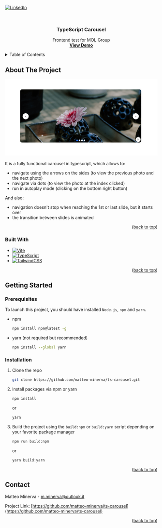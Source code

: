 <a name="readme-top"></a>
[![LinkedIn][linkedin-shield]][linkedin-url]

<!-- PROJECT LOGO -->
<br />
<div align="center">

<h3 align="center">TypeScript Carousel</h3>

  <p align="center">
    Frontend test for MOL Group
    <br />
    <a href="https://github.com/matteo-minerva/ts-carousel"><strong>View Demo</strong></a>
  </p>
</div>

<!-- TABLE OF CONTENTS -->
<details>
  <summary>Table of Contents</summary>
  <ol>
    <li>
      <a href="#about-the-project">About The Project</a>
      <ul>
        <li><a href="#built-with">Built With</a></li>
      </ul>
    </li>
    <li>
      <a href="#getting-started">Getting Started</a>
      <ul>
        <li><a href="#prerequisites">Prerequisites</a></li>
        <li><a href="#installation">Installation</a></li>
      </ul>
    </li>
    <li><a href="#contact">Contact</a></li>
  </ol>
</details>

<!-- ABOUT THE PROJECT -->

## About The Project

![Carousel preview](./public/preview.png)

It is a fully functional carousel in typescript, which allows to:

- navigate using the arrows on the sides (to view the previous photo and the next photo)
- navigate via dots (to view the photo at the index clicked)
- run in autoplay mode (clicking on the bottom right button)

And also:

- navigation doesn't stop when reaching the 1st or last slide, but it starts over
- the transition between slides is animated

<p align="right">(<a href="#readme-top">back to top</a>)</p>

### Built With

- [![Vite][Vite]][Vite-url]
- [![TypeScript][TypeScript]][TypeScript-url]
- [![TailwindCSS][TailwindCSS]][TailwindCSS-url]

<p align="right">(<a href="#readme-top">back to top</a>)</p>

<!-- GETTING STARTED -->

## Getting Started

### Prerequisites

To launch this project, you should have installed `Node.js`, `npm` and `yarn`.

- npm

  ```sh
  npm install npm@latest -g
  ```

- yarn (not required but recommended)
  ```sh
  npm install --global yarn
  ```

### Installation

1. Clone the repo
   ```sh
   git clone https://github.com/matteo-minerva/ts-carousel.git
   ```
2. Install packages via npm or yarn

   ```sh
   npm install
   ```

   or

   ```sh
   yarn
   ```

3. Build the project using the `build:npm` or `build:yarn` script depending on your favorite package manager

   ```sh
   npm run build:npm
   ```

   or

   ```sh
   yarn build:yarn
   ```

<p align="right">(<a href="#readme-top">back to top</a>)</p>

<!-- CONTACT -->

## Contact

Matteo Minerva - m.minerva@outlook.it

Project Link: [https://github.com/matteo-minerva/ts-carousel](https://github.com/matteo-minerva/ts-carousel)

<p align="right">(<a href="#readme-top">back to top</a>)</p>

<!-- MARKDOWN LINKS & IMAGES -->
<!-- https://www.markdownguide.org/basic-syntax/#reference-style-links -->

[linkedin-shield]: https://img.shields.io/badge/-LinkedIn-black.svg?style=for-the-badge&logo=linkedin&colorB=555
[linkedin-url]: https://linkedin.com/in/m-minerva
[Vite]: https://img.shields.io/badge/vite-%23646CFF.svg?style=for-the-badge&logo=vite&logoColor=white
[Vite-url]: https://vitejs.dev/
[TypeScript]: https://img.shields.io/badge/typescript-%23007ACC.svg?style=for-the-badge&logo=typescript&logoColor=white
[TypeScript-url]: https://www.typescriptlang.org/
[TailwindCSS]: https://img.shields.io/badge/tailwindcss-%2338B2AC.svg?style=for-the-badge&logo=tailwind-css&logoColor=white
[TailwindCSS-url]: https://tailwindcss.com/
